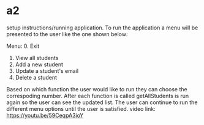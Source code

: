 # a2
 setup instructions/running application.
To run the application a menu will be presented to the user like the one shown below:

Menu:
0. Exit
1. View all students
2. Add a new student
3. Update a student's email
4. Delete a student


Based on which function the user would like to run they can choose the correspoding number.
After each function is called getAllStudents is run again so the user can see the updated list.
The user can continue to run the different menu options until the user is satisfied.
video link: https://youtu.be/59CeqpA3ioY
